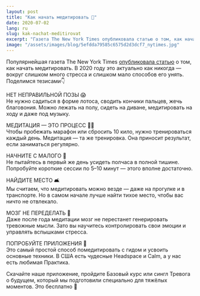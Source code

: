 ```yaml
---
layout: post
title: "Как начать медитировать 🤔"
date: 2020-07-02
lang: ru
slug: kak-nachat-meditirovat
excerpt: "Газета The New York Times опубликовала статью о том, как начать медитировать. Делимся тезисами👇"
image: "/assets/images/blog/5efdda79585c6575d2d3dcf7_nytimes.jpg"
---
```


<p>Популярнейшая газета The New York Times <a href="https://www.nytimes.com/2020/06/22/at-home/how-to-start-meditating.html" target="_blank">опубликовала статью</a> о том, как начать медитировать. В 2020 году это актуально как никогда — вокруг слишком много стресса и слишком мало способов его унять. Поделимся тезисами👇</p><p>НЕТ НЕПРАВИЛЬНОЙ ПОЗЫ 😱<br>Не нужно садиться в форме лотоса, сводить кончики пальцев, жечь благовония. Можно лежать на полу, сидеть на диване, медитировать на ходу и даже под музыку.</p><p>МЕДИТАЦИЯ — ЭТО ПРОЦЕСС 🧘‍♀️<br>Чтобы пробежать марафон или сбросить 10 кило, нужно тренироваться каждый день. Медитация — та же тренировка. Она приносит результат, если заниматься регулярно.</p><p>НАЧНИТЕ С МАЛОГО 🧒<br>Не пытайтесь в первый же день усидеть полчаса в полной тишине. Попробуйте короткие сессии по 5–10 минут — этого вполне достаточно.</p><p>НАЙДИТЕ МЕСТО 🛋️<br>Мы считаем, что медитировать можно везде — даже на прогулке и в транспорте. Но в самом начале лучше найти тихое место, чтобы вас ничто не отвлекало.</p><p>МОЗГ НЕ ПЕРЕДЕЛАТЬ 🧠<br>Даже после года медитации мозг не перестанет генерировать тревожные мысли. Зато вы научитесь контролировать свои эмоции и управлять вспышками стресса.</p><p>ПОПРОБУЙТЕ ПРИЛОЖЕНИЯ 📱<br>Это самый простой способ помедитировать с гидом и усвоить основные техники. В США есть чудесные Headspace и Calm, а у нас есть любимая Практика.</p><p>Скачайте наше приложение, пройдите Базовый курс или сингл Тревога о будущем, который мы подготовили специально для тяжёлых моментов. Это бесплатно 🤗</p>